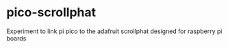 # pico-scrollphat
Experiment to link pi pico to the adafruit scrollphat designed for raspberry pi boards
